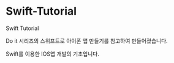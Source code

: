 # Swift-Tutorial
Swift Tutorial

Do it 시리즈의 스위프트로 아이폰 앱 만들기를 참고하여 만들어졌습니다.

Swift를 이용한 IOS앱 개발의 기초입니다.
